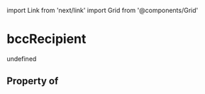 import Link from 'next/link'
import Grid from '@components/Grid'

# bccRecipient

undefined

## Property of



